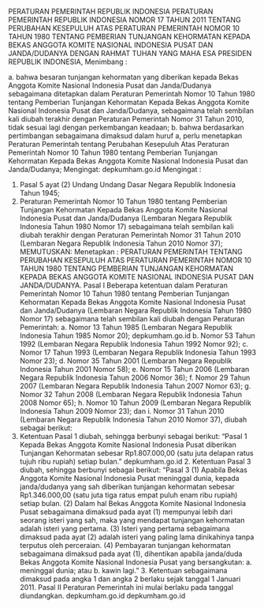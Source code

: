  PERATURAN PEMERINTAH REPUBLIK INDONESIA PERATURAN PEMERINTAH REPUBLIK INDONESIA NOMOR 17 TAHUN 2011 TENTANG PERUBAHAN KESEPULUH ATAS PERATURAN PEMERINTAH NOMOR 10 TAHUN 1980 TENTANG PEMBERIAN TUNJANGAN KEHORMATAN KEPADA BEKAS ANGGOTA KOMITE NASIONAL INDONESIA PUSAT DAN JANDA/DUDANYA
DENGAN RAHMAT TUHAN YANG MAHA ESA PRESIDEN REPUBLIK INDONESIA,
Menimbang :

a. bahwa besaran tunjangan kehormatan yang diberikan kepada Bekas Anggota Komite Nasional Indonesia Pusat dan Janda/Dudanya sebagaimana ditetapkan dalam Peraturan Pemerintah Nomor 10 Tahun 1980 tentang Pemberian Tunjangan Kehormatan Kepada Bekas Anggota Komite Nasional Indonesia Pusat dan Janda/Dudanya, sebagaimana telah sembilan kali diubah terakhir dengan Peraturan Pemerintah Nomor 31 Tahun 2010, tidak sesuai lagi dengan perkembangan keadaan;
b. bahwa berdasarkan pertimbangan sebagaimana dimaksud dalam huruf a, perlu menetapkan Peraturan Pemerintah tentang Perubahan Kesepuluh Atas Peraturan Pemerintah Nomor 10 Tahun 1980 tentang Pemberian Tunjangan Kehormatan Kepada Bekas Anggota Komite Nasional Indonesia Pusat dan Janda/Dudanya;
Mengingat:
 depkumham.go.id
Mengingat :

1. Pasal 5 ayat (2) Undang Undang Dasar Negara Republik Indonesia Tahun 1945;
2. Peraturan Pemerintah Nomor 10 Tahun 1980 tentang Pemberian Tunjangan Kehormatan Kepada Bekas Anggota Komite Nasional Indonesia Pusat dan Janda/Dudanya (Lembaran Negara Republik Indonesia Tahun 1980 Nomor 17) sebagaimana telah sembilan kali diubah terakhir dengan Peraturan Pemerintah Nomor 31 Tahun 2010 (Lembaran Negara Republik Indonesia Tahun 2010 Nomor 37);
MEMUTUSKAN:
 Menetapkan : PERATURAN PEMERINTAH TENTANG PERUBAHAN KESEPULUH ATAS PERATURAN PEMERINTAH NOMOR 10 TAHUN 1980 TENTANG PEMBERIAN TUNJANGAN KEHORMATAN KEPADA BEKAS ANGGOTA KOMITE NASIONAL INDONESIA PUSAT DAN JANDA/DUDANYA.
Pasal I
Beberapa ketentuan dalam Peraturan Pemerintah Nomor 10 Tahun 1980 tentang Pemberian Tunjangan Kehormatan Kepada Bekas Anggota Komite Nasional Indonesia Pusat dan Janda/Dudanya (Lembaran Negara Republik Indonesia Tahun 1980 Nomor 17) sebagaimana telah sembilan kali diubah dengan Peraturan Pemerintah:
a. Nomor 13 Tahun 1985 (Lembaran Negara Republik Indonesia Tahun 1985 Nomor 20); depkumham.go.id b. Nomor 53 Tahun 1992 (Lembaran Negara Republik Indonesia Tahun 1992 Nomor 92);
c. Nomor 17 Tahun 1993 (Lembaran Negara Republik Indonesia Tahun 1993 Nomor 23);
d. Nomor 35 Tahun 2001 (Lembaran Negara Republik Indonesia Tahun 2001 Nomor 58);
e. Nomor 15 Tahun 2006 (Lembaran Negara Republik Indonesia Tahun 2006 Nomor 36);
f. Nomor 29 Tahun 2007 (Lembaran Negara Republik Indonesia Tahun 2007 Nomor 63);
g. Nomor 32 Tahun 2008 (Lembaran Negara Republik Indonesia Tahun 2008 Nomor 65);
h. Nomor 10 Tahun 2009 (Lembaran Negara Republik Indonesia Tahun 2009 Nomor 23); dan
i. Nomor 31 Tahun 2010 (Lembaran Negara Republik Indonesia Tahun 2010 Nomor 37), diubah sebagai berikut:
1. Ketentuan Pasal 1 diubah, sehingga berbunyi sebagai berikut: “Pasal 1 Kepada Bekas Anggota Komite Nasional Indonesia Pusat diberikan Tunjangan Kehormatan sebesar Rp1.807.000,00 (satu juta delapan ratus tujuh ribu rupiah) setiap bulan.” depkumham.go.id 2. Ketentuan Pasal 3 diubah, sehingga berbunyi sebagai berikut: “Pasal 3 (1) Apabila Bekas Anggota Komite Nasional Indonesia Pusat meninggal dunia, kepada janda/dudanya yang sah diberikan tunjangan kehormatan sebesar Rp1.346.000,00 (satu juta tiga ratus empat puluh enam ribu rupiah) setiap bulan.
(2) Dalam hal Bekas Anggota Komite Nasional Indonesia Pusat sebagaimana dimaksud pada ayat (1) mempunyai lebih dari seorang isteri yang sah, maka yang mendapat tunjangan kehormatan adalah isteri yang pertama.
(3) Isteri yang pertama sebagaimana dimaksud pada ayat (2) adalah isteri yang paling lama dinikahinya tanpa terputus oleh perceraian.
(4) Pembayaran tunjangan kehormatan sebagaimana dimaksud pada ayat (1), dihentikan apabila janda/duda Bekas Anggota Komite Nasional Indonesia Pusat yang bersangkutan:
a. meninggal dunia; atau
b. kawin lagi.” 3. Ketentuan sebagaimana dimaksud pada angka 1 dan angka 2 berlaku sejak tanggal 1 Januari 2011.
Pasal II
Peraturan Pemerintah ini mulai berlaku pada tanggal diundangkan. depkumham.go.id depkumham.go.id